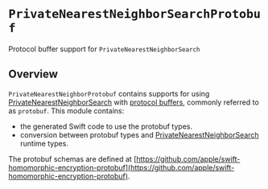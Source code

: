 # ``PrivateNearestNeighborSearchProtobuf``

Protocol buffer support for ``PrivateNearestNeighborSearch``

## Overview
`PrivateNearestNeighborProtobuf` contains supports for using [PrivateNearestNeighborSearch](https://swiftpackageindex.com/apple/swift-homomorphic-encryption/main/documentation/privatenearestneighborsearch) with [protocol buffers](https://protobuf.dev/), commonly referred to as `protobuf`.
This module contains:
* the generated Swift code to use the protobuf types.
* conversion between protobuf types and [PrivateNearestNeighborSearch](https://swiftpackageindex.com/apple/swift-homomorphic-encryption/main/documentation/privatenearestneighborsearch) runtime types.

The protobuf schemas are defined at [https://github.com/apple/swift-homomorphic-encryption-protobuf](https://github.com/apple/swift-homomorphic-encryption-protobuf).
